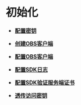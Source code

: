 # 初始化<a name="ZH-CN_TOPIC_0142815485"></a>

-   **[配置密钥](配置密钥.md)**  

-   **[创建OBS客户端](创建OBS客户端.md)**  

-   **[配置OBS客户端](配置OBS客户端.md)**  

-   **[配置SDK日志](配置SDK日志.md)**  

-   **[配置SDK验证服务端证书](配置SDK验证服务端证书.md)**  

-   **[透传访问密钥](透传访问密钥.md)**  



